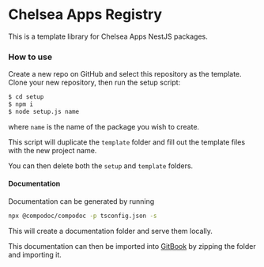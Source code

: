 # Chelsea Apps Registry

This is a template library for Chelsea Apps NestJS packages.

### How to use

Create a new repo on GitHub and select this repository as the template. Clone your new repository, then run the setup script:

```bash
$ cd setup
$ npm i
$ node setup.js name
```

where `name` is the name of the package you wish to create.

This script will duplicate the `template` folder and fill out the template files with the new project name.

You can then delete both the `setup` and `template` folders.

#### Documentation

Documentation can be generated by running

```bash
npx @compodoc/compodoc -p tsconfig.json -s
```

This will create a documentation folder and serve them locally.

This documentation can then be imported into [GitBook](https://app.gitbook.com/@chelseaapps/s/chelsea-apps/libraries/registry) by zipping the folder and importing it.
